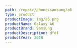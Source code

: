 ```yaml
---
path: /repair/phone/samsung/a6
type: product
productImage: img/a6.png
productName: Galaxy A6
productBrand: Samsung
productDescription: dfdf
productYear: 2018
---
```

